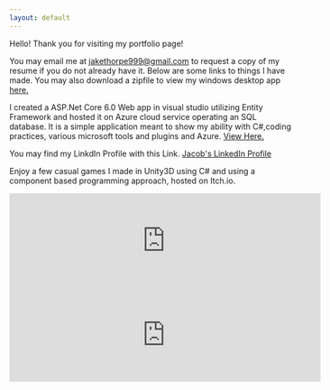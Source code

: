```yaml
---
layout: default
---
```


Hello! Thank you for visiting my portfolio page!

You may email me at jakethorpe999@gmail.com to request a copy of my resume if you do not already have it.
Below are some links to things I have made.  You may also download a zipfile to view my windows desktop app  <a href="https://github.com/jthor999/RLA_download">here.</a>


I created a ASP.Net Core 6.0 Web app in visual studio utilizing Entity Framework and hosted it on Azure cloud service operating an SQL database.  It is a simple application meant to show my ability with C#,coding practices, various microsoft tools and plugins and Azure. <a href="https://dotnetcoresqldb20220910204028.azurewebsites.net/">View Here.</a>


You may find my LinkdIn Profile with this Link.
<a href="https://www.linkedin.com/in/jake-thorpe-44774324a/">Jacob's LinkedIn Profile</a>


Enjoy a few casual games I made in Unity3D using C# and using a component based programming approach, hosted on Itch.io. 

<iframe frameborder="0" src="https://itch.io/embed/1700304" width="552" height="167"><a href="https://jt999.itch.io/village-rouge">Village Rouge by jt999</a></iframe>

<iframe frameborder="0" src="https://itch.io/embed/487688" width="552" height="167"><a href="https://jt999.itch.io/boomer-retrograde">Boomer Retrograde by jt999</a></iframe>



